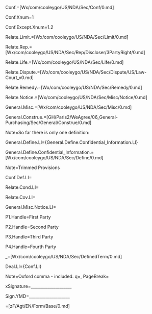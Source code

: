 Conf.=[Wx/com/cooleygo/US/NDA/Sec/Conf/0.md]

Conf.Xnum=1

Conf.Except.Xnum=1.2

Relate.Limit.=[Wx/com/cooleygo/US/NDA/Sec/Limit/0.md]

Relate.Rep.=[Wx/com/cooleygo/US/NDA/Sec/Rep/Discloser/3PartyRight/0.md]

Relate.Life.=[Wx/com/cooleygo/US/NDA/Sec/Life/0.md]

Relate.Dispute.=[Wx/com/cooleygo/US/NDA/Sec/Dispute/US/Law-Court_v0.md]

Relate.Remedy.=[Wx/com/cooleygo/US/NDA/Sec/Remedy/0.md]

Relate.Notice.=[Wx/com/cooleygo/US/NDA/Sec/Misc/Notice/0.md]

General.Misc.=[Wx/com/cooleygo/US/NDA/Sec/Misc/0.md]

General.Construe.=[GH/Paris2/WeAgree/06_General-Purchasing/Sec/General/Construe/0.md]

Note=So far there is only one definition:

General.Define.LI={General.Define.Confidential_Information.LI}

General.Define.Confidential_Information.=[Wx/com/cooleygo/US/NDA/Sec/Define/0.md]

Note=Trimmed Provisions

Conf.Def.LI=</i>

Relate.Cond.LI=</i>

Relate.Cov.LI=</i>

General.Misc.Notice.LI=</i>

P1.Handle=<span class="definedterm">First Party</span>

P2.Handle=<span class="definedterm">Second Party</span>

P3.Handle=<span class="definedterm">Third Party</span>

P4.Handle=<span class="definedterm">Fourth Party</span>


_=[Wx/com/cooleygo/US/NDA/Sec/DefinedTerm/0.md]

Deal.LI={Conf.LI}

Note=Oxford comma - included.
q=,
PageBreak=</i>

xSignature=____________________

Sign.YMD=____________________

=[zF/Agt/EN/Form/Base/0.md]
